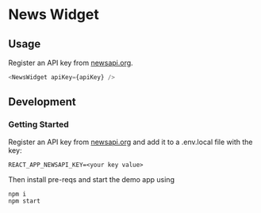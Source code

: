 # News Widget

## Usage
Register an API key from [newsapi.org](https://newsapi.org/).

```js
<NewsWidget apiKey={apiKey} />
```

## Development

### Getting Started
Register an API key from [newsapi.org](https://newsapi.org/) and add it to a .env.local file with the key:

```shell
REACT_APP_NEWSAPI_KEY=<your key value>
```

Then install pre-reqs and start the demo app using

```shell
npm i
npm start
```
